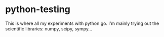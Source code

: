 # python-testing
This is where all my experiments with python go. I'm mainly trying out the scientific libraries: numpy, scipy, sympy...
